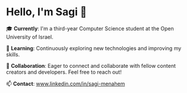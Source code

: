 # Hello, I'm Sagi 👋

🎓 **Currently**: I'm a third-year Computer Science student at the Open University of Israel.

🌱 **Learning**: Continuously exploring new technologies and improving my skills.

👯 **Collaboration**: Eager to connect and collaborate with fellow content creators and developers. Feel free to reach out!

📫 **Contact**: www.linkedin.com/in/sagi-menahem
